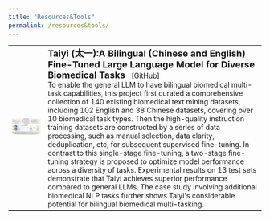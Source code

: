 ```yaml
---
title: "Resources&Tools"
permalink: /resources&tools/
---
```



<table frame=below>
<tr>
  <td align="left"><img src="/assets/images/tools/taiyi.png?raw=true" /></td>
  <td align="left"><font size="4"> <b>Taiyi (太一):A Bilingual (Chinese and English) Fine-Tuned Large Language Model for Diverse Biomedical Tasks </b> </font> &nbsp; <a href="https://github.com/DUTIR-BioNLP/Taiyi-LLM">[GitHub]</a><br> To enable the general LLM to have bilingual biomedical multi-task capabilities, this project first curated a comprehensive collection of 140 existing biomedical text mining datasets, including 102 English and 38 Chinese datasets, covering over 10 biomedical task types. Then the high-quality instruction training datasets are constructed by a series of data processing, such as manual selection, data clarity, deduplication, etc, for subsequent supervised fine-tuning. In contrast to this single-stage fine-tuning, a two-stage fine-tuning strategy is proposed to optimize model performance across a diversity of tasks. Experimental results on 13 test sets demonstrate that Taiyi achieves superior performance compared to general LLMs. The case study involving additional biomedical NLP tasks further shows Taiyi's considerable potential for bilingual biomedical multi-tasking.</td>
</tr>
